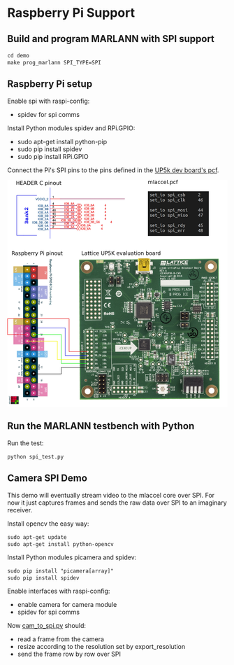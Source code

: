 # Raspberry Pi Support

## Build and program MARLANN with SPI support

    cd demo
    make prog_marlann SPI_TYPE=SPI

## Raspberry Pi setup

Enable spi with raspi-config:

* spidev for spi comms

Install Python modules spidev and RPi.GPIO:

* sudo apt-get install python-pip
* sudo pip install spidev
* sudo pip install RPi.GPIO

Connect the Pi's SPI pins to the pins defined in the [UP5k dev board's pcf](../demo/marlann_spi.pcf).

![pinout](pinout.jpeg)

## Run the MARLANN testbench with Python

Run the test:

    python spi_test.py

## Camera SPI Demo

This demo will eventually stream video to the mlaccel core over SPI. For now it just
captures frames and sends the raw data over SPI to an imaginary receiver.

Install opencv the easy way:

    sudo apt-get update
    sudo apt-get install python-opencv

Install Python modules picamera and spidev:

    sudo pip install "picamera[array]"
    sudo pip install spidev

Enable interfaces with raspi-config:

* enable camera for camera module
* spidev for spi comms

Now [cam_to_spi.py](cam_to_spi.py) should:

* read a frame from the camera
* resize according to the resolution set by export_resolution
* send the frame row by row over SPI
